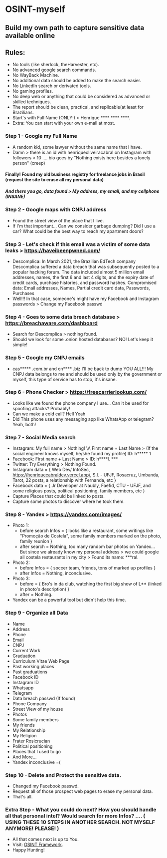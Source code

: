 # OSINT-myself

## Build my own path to capture sensitive data available online
## Rules:
  - No tools (like sherlock, theHarvester, etc).
  - No advanced google search commands.
  - No WayBack Machine.
  - No additional data should be added to make the search easier.
  - No LinkedIn search or derivated tools.
  - No gaming profiles.
  - No deep web or anything that could be considered as advanced or skilled techniques.
  - The report should be clean, practical, and replicable(at least for Brazilians.
  - Start's with Full Name (ONLY!) > Henrique **** **** ****.
  - Extra: You can start with your own e-mail at most.


### Step 1 - Google my Full Name
- A random kid, some lawyer without the same name that I have.
- Damn > there is an id with henriqueoliveiracabral on Instagram with followers < 10 .... bio goes by "Nothing exists here besides a lonely person" (creep) 
#### Finally! Found my old business registry for freelance jobs in Brasil (request the site to erase all my personal data)
##### And there you go, data found > My address, my email, and my cellphone (INSANE)


### Step 2 - Google maps with CNPJ address
- Found the street view of the place that I live.
- If I'm that important... Can we consider garbage dumping? Did I use a car? What could be the best way to reach my apartment doors?


### Step 3 - Let's check if this email was a victim of some data leaks > https://haveibeenpwned.com/
- Descomplica: In March 2021, the Brazilian EdTech company Descomplica suffered a data breach that was subsequently posted to a popular hacking forum. The data included almost 5 million email addresses, names, the first 6 and last 4 digits, and the expiry date of credit cards, purchase histories, and password hashes.
Compromised data: Email addresses, Names, Partial credit card data, Passwords, Purchases
- Well!!! In that case, someone's might have my Facebook and Instagram passwords > Change my Facebook passwd


### Step 4 - Goes to some data breach database > https://breachaware.com/dashboard
- Search for Descomplica > nothing found.
- Should we look for some .onion hosted databases? NO! Let's keep it simple!


### Step 5 - Google my CNPJ emails
- cas***** .com.br and cn**** .biz I'll be back to dump YOU ALL!!! My CNPJ data belongs to me and should be used only by the government or myself, this type of service has to stop, it's insane.


### Step 6 - Phone Checker > https://freecarrierlookup.com/
- Looks like we found the phone company I use... Can it be used for spoofing attacks? Probably!
- Can we make a cold call? Hell Yeah
- Did This phone uses any messaging app like WhatsApp or telegram? Yeah, both!


### Step 7 - Social Media search
- Instagram: My full name > Nothing! \\\\\ First name + Last Name > (If the social engineer knows myself, he/she found my profile) ID: h***** 1
- Facebook: First name + Last Name > ID: h****l. ***
- Twitter: Try Everything > Nothing Found.
- Instagram data = { Web Dev/ InfoSec, https://henriquecabraldev.vercel.app/, S.I. - UFJF, Rosacruz, Umbanda, Tarot, 22 posts, a relationship with Fernanda, etc }
- Facebook data = { Jr Developer at Naubly, Faefid, CTU - UFJF, and some religious posts, political positioning, family members, etc }
- Capture Places that could be linked to posts.
- Capture some photos to discover where he took them.


### Step 8 - Yandex > https://yandex.com/images/
- Photo 1:
  * before search Infos = { looks like a restaurant, some writings like "Promoção de Costela", some family members marked on the photo, family reunion }
  * after search = Nothing, too many random bar photos on Yandex... But since we already know my personal address > we could google all costela restaurants in my city > Found its name: ***ral.
- Photo 2:
  * before Infos = { soccer team, friends, tons of marked up profiles }
  * after Infos = Nothing, inconclusive.
- Photo 3:
  * before = { Bro's in da club, watching the first big show of L** (linked in photo's description) }
  * after = Nothing.
- Yandex can be a powerful tool but didn't help this time.


### Step 9 - Organize all Data
- Name
- Address
- Phone
- Email
- CNPJ
- Current Work
- Graduation
- Curriculum Vitae Web Page
- Past working places
- Past graduations
- Facebook ID
- Instagram ID
- Whatsapp
- Telegram
- Data breach passwd (If found)
- Phone Company
- Street View of my house
- Photos
- Some family members
- My friends
- My Relationship
- My Religion
- Frater Rosicrucian
- Political positioning
- Places that I used to go
- And More...
- Yandex inconclusive =(


### Step 10 - Delete and Protect the sensitive data.
- Changed my Facebook passwd.
- Request all of those prospect web pages to erase my personal data.
- That's all.


### Extra Step - What you could do next? How you should handle all that personal intel? Would search for more Infos? .... ( USING THESE 10 STEPS IN ANOTHER SEARCH. NOT MYSELF ANYMORE! PLEASE! )
- All that comes next is up to You.
- Visit: <a href="https://osintframework.com/">OSINT Framework</a>.
- Happy Hunting!
